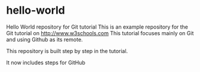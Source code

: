 # hello-world
Hello World repository for Git tutorial 
This is an example repository for the Git tutorial on http://www.w3schools.com
This tutorial focuses mainly on Git and using Github as its remote.

This repository is built step by step in the tutorial.

It now includes steps for GitHub          
